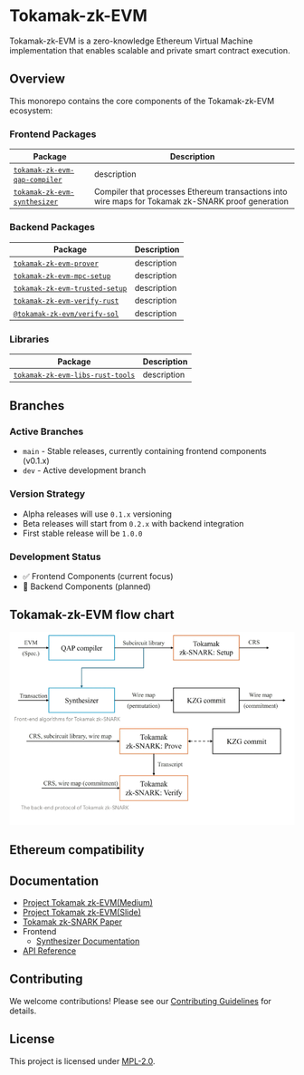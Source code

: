 # Tokamak-zk-EVM

Tokamak-zk-EVM is a zero-knowledge Ethereum Virtual Machine implementation that enables scalable and private smart contract execution.

## Overview

This monorepo contains the core components of the Tokamak-zk-EVM ecosystem:

### Frontend Packages
| Package | Description |
|---------|------------|
| [`tokamak-zk-evm-qap-compiler`](./packages/circuit) | description |
| [`tokamak-zk-evm-synthesizer`](./packages/frontend/synthesizer) | Compiler that processes Ethereum transactions into wire maps for Tokamak zk-SNARK proof generation |
### Backend Packages
| Package | Description |
|---------|------------|
| [`tokamak-zk-evm-prover`](./packages/circuit) | description |
| [`tokamak-zk-evm-mpc-setup`](./packages/circuit) | description |
| [`tokamak-zk-evm-trusted-setup`](./packages/circuit) | description |
| [`tokamak-zk-evm-verify-rust`](./packages/circuit) | description |
| [`@tokamak-zk-evm/verify-sol`](./packages/circuit) | description |
### Libraries
| Package | Description |
|---------|------------|
| [`tokamak-zk-evm-libs-rust-tools`](./packages/circuit) | description |

## Branches
### Active Branches
- `main` - Stable releases, currently containing frontend components (v0.1.x)
- `dev` - Active development branch

### Version Strategy
- Alpha releases will use `0.1.x` versioning
- Beta releases will start from `0.2.x` with backend integration
- First stable release will be `1.0.0`

### Development Status
- ✅ Frontend Components (current focus)
- 🚧 Backend Components (planned)

## Tokamak-zk-EVM flow chart
![Tokamak-zk-EVM Flow Chart](.github/assets/flowchart.png)

## Ethereum compatibility

## Documentation
- [Project Tokamak zk-EVM(Medium)](https://medium.com/tokamak-network/project-tokamak-zk-evm-67483656fd21)
- [Project Tokamak zk-EVM(Slide)](https://drive.google.com/file/d/1RAmyGDVteAzuBxJ05XEGIjfHC0MY-2_5/view)
- [Tokamak zk-SNARK Paper](https://eprint.iacr.org/2024/507)
- Frontend
    - [Synthesizer Documentation](./docs)
- [API Reference](./docs/api)

## Contributing
We welcome contributions! Please see our [Contributing Guidelines](./CONTRIBUTING.md) for details.


## License
This project is licensed under [MPL-2.0](./LICENSE).